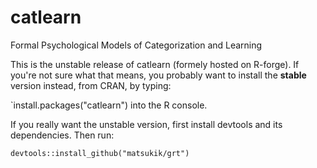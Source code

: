 # catlearn
Formal Psychological Models of Categorization and Learning

This is the unstable release of catlearn (formely hosted on R-forge). If you're not sure what that means, 
you probably want to install the **stable** version instead, from CRAN, by typing:

`install.packages("catlearn") into the R console.

If you really want the unstable version, first install devtools and its dependencies. Then run:

`devtools::install_github("matsukik/grt")`

